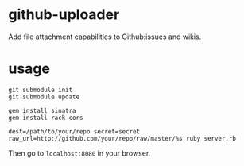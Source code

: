 github-uploader
=========================

Add file attachment capabilities to Github:issues and wikis.

# usage

    git submodule init
    git submodule update

    gem install sinatra
    gem install rack-cors

    dest=/path/to/your/repo secret=secret raw_url=http://github.com/your/repo/raw/master/%s ruby server.rb

Then go to `localhost:8080` in your browser.
